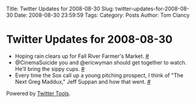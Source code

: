 Title: Twitter Updates for 2008-08-30
Slug: twitter-updates-for-2008-08-30
Date: 2008-08-30 23:59:59
Tags: 
Category: Posts
Author: Tom Clancy

# Twitter Updates for 2008-08-30

<ul>
	<li>Hoping rain clears up for Fall River Farmer's Market. <a href="http://twitter.com/tclancy/statuses/903911703">#</a></li>
	<li>@CinemaSuicide you and @ericwyman should get together to watch. He'll bring the sippy cups. <a href="http://twitter.com/tclancy/statuses/903937613">#</a></li>
	<li>Every time the Sox call up a young pitching prospect, I think of "The Next Greg Maddux," Jeff Suppan and how that went. <a href="http://twitter.com/tclancy/statuses/903938458">#</a></li>
</ul>
<p>Powered by <a href="http://alexking.org/projects/wordpress">Twitter Tools</a>.</p>
